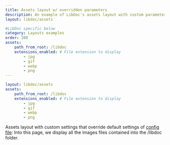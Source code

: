 ```yaml
---
title: Assets layout w/ overridden parameters
description: An example of LibDoc's assets layout with custom parameters sets on the page.
layout: libdoc/assets

#LibDoc specific below
category: Layouts examples
order: 200
assets:
    path_from_root: /libdoc
    extensions_enabled: # File extension to display
        - jpg
        - gif
        - webp
        - png
---
```


```yaml
layout: libdoc/assets
assets:
    path_from_root: /libdoc
    extensions_enabled: # File extension to display
        - jpg
        - gif
        - webp
        - png
```

Assets layout with custom settings that override default settings of [config file](libdoc-config.html#assets): Into this page, we display all the images files contained into the /libdoc folder.

